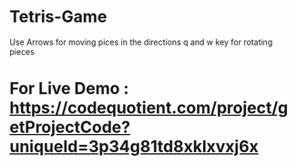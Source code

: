 # Tetris-Game
Use Arrows for moving pices in the directions
q and w key for rotating pieces
# For Live Demo : https://codequotient.com/project/getProjectCode?uniqueId=3p34g81td8xklxvxj6x
